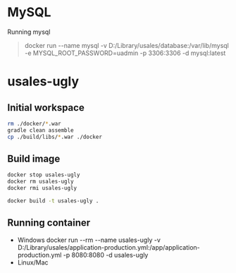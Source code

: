 # MySQL
Running mysql
> docker run --name mysql -v D:/Library/usales/database:/var/lib/mysql -e MYSQL_ROOT_PASSWORD=uadmin -p 3306:3306 -d mysql:latest

# usales-ugly

## Initial workspace
```bash
rm ./docker/*.war
gradle clean assemble
cp ./build/libs/*.war ./docker
```

## Build image
```bash
docker stop usales-ugly
docker rm usales-ugly
docker rmi usales-ugly

docker build -t usales-ugly .
```

## Running container

- Windows
    docker run --rm --name usales-ugly -v D:/Library/usales/application-production.yml:/app/application-production.yml -p 8080:8080 -d usales-ugly
- Linux/Mac